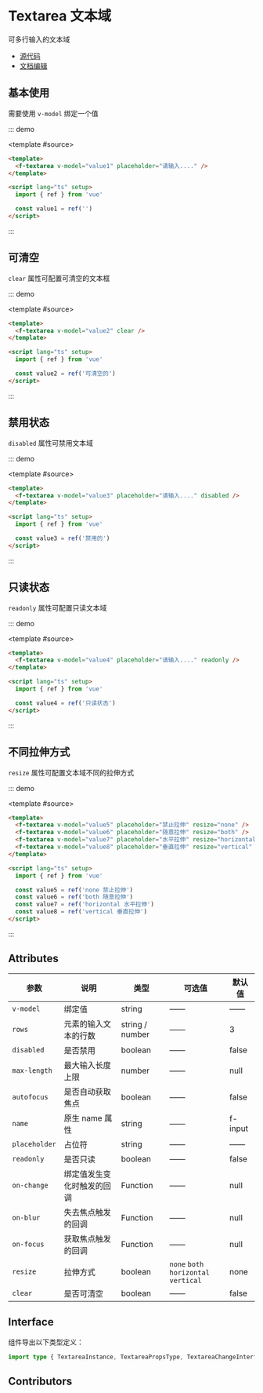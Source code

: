 # Textarea 文本域

可多行输入的文本域

- [源代码](https://github.com/FightingDesign/fighting-design/tree/master/packages/fighting-design/textarea)
- [文档编辑](https://github.com/FightingDesign/fighting-design/blob/master/docs/docs/components/textarea.md)

## 基本使用

需要使用 `v-model` 绑定一个值

::: demo

<template #source>
<f-textarea v-model="value1" placeholder="请输入...." />
</template>

```html
<template>
  <f-textarea v-model="value1" placeholder="请输入...." />
</template>

<script lang="ts" setup>
  import { ref } from 'vue'

  const value1 = ref('')
</script>
```

:::

## 可清空

`clear` 属性可配置可清空的文本框

::: demo

<template #source>
<f-textarea v-model="value2" clear />
</template>

```html
<template>
  <f-textarea v-model="value2" clear />
</template>

<script lang="ts" setup>
  import { ref } from 'vue'

  const value2 = ref('可清空的')
</script>
```

:::

## 禁用状态

`disabled` 属性可禁用文本域

::: demo

<template #source>
<f-textarea v-model="value3" placeholder="请输入...." disabled />
</template>

```html
<template>
  <f-textarea v-model="value3" placeholder="请输入...." disabled />
</template>

<script lang="ts" setup>
  import { ref } from 'vue'

  const value3 = ref('禁用的')
</script>
```

:::

## 只读状态

`readonly` 属性可配置只读文本域

::: demo

<template #source>
<f-textarea v-model="value4" placeholder="请输入...." readonly />
</template>

```html
<template>
  <f-textarea v-model="value4" placeholder="请输入...." readonly />
</template>

<script lang="ts" setup>
  import { ref } from 'vue'

  const value4 = ref('只读状态')
</script>
```

:::

## 不同拉伸方式

`resize` 属性可配置文本域不同的拉伸方式

::: demo

<template #source>
<f-textarea v-model="value5" placeholder="禁止拉伸" resize="none" />
<f-textarea v-model="value6" placeholder="随意拉伸" resize="both" />
<f-textarea v-model="value7" placeholder="水平拉伸" resize="horizontal" />
<f-textarea v-model="value8" placeholder="垂直拉伸" resize="vertical" />
</template>

```html
<template>
  <f-textarea v-model="value5" placeholder="禁止拉伸" resize="none" />
  <f-textarea v-model="value6" placeholder="随意拉伸" resize="both" />
  <f-textarea v-model="value7" placeholder="水平拉伸" resize="horizontal" />
  <f-textarea v-model="value8" placeholder="垂直拉伸" resize="vertical" />
</template>

<script lang="ts" setup>
  import { ref } from 'vue'

  const value5 = ref('none 禁止拉伸')
  const value6 = ref('both 随意拉伸')
  const value7 = ref('horizontal 水平拉伸')
  const value8 = ref('vertical 垂直拉伸')
</script>
```

:::

## Attributes

| 参数          | 说明                       | 类型            | 可选值                                       | 默认值  |
| ------------- | -------------------------- | --------------- | -------------------------------------------- | ------- |
| `v-model`     | 绑定值                     | string          | ——                                           | ——      |
| `rows`        | 元素的输入文本的行数       | string / number | ——                                           | 3       |
| `disabled`    | 是否禁用                   | boolean         | ——                                           | false   |
| `max-length`  | 最大输入长度上限           | number          | ——                                           | null    |
| `autofocus`   | 是否自动获取焦点           | boolean         | ——                                           | false   |
| `name`        | 原生 name 属性             | string          | ——                                           | f-input |
| `placeholder` | 占位符                     | string          | ——                                           | ——      |
| `readonly`    | 是否只读                   | boolean         | ——                                           | false   |
| `on-change`   | 绑定值发生变化时触发的回调 | Function        | ——                                           | null    |
| `on-blur`     | 失去焦点触发的回调         | Function        | ——                                           | null    |
| `on-focus`    | 获取焦点触发的回调         | Function        | ——                                           | null    |
| `resize`      | 拉伸方式                   | boolean         | `none` `both` <br /> `horizontal` `vertical` | none    |
| `clear`       | 是否可清空                 | boolean         | ——                                           | false   |

## Interface

组件导出以下类型定义：

```ts
import type { TextareaInstance, TextareaPropsType, TextareaChangeInterface, TextareaResizeType } from 'fighting-design'
```

## Contributors

<a href="https://github.com/Tyh2001" target="_blank">
  <f-avatar round src="https://avatars.githubusercontent.com/u/73180970?v=4" />
</a>

<script setup lang="ts">
  import { ref } from 'vue'

  const value1 = ref('')
  const value2 = ref('可清空的')
  const value3 = ref('禁用的')
  const value4 = ref('只读状态')
  const value5 = ref('none 禁止拉伸')
  const value6 = ref('both 随意拉伸')
  const value7 = ref('horizontal 水平拉伸')
  const value8 = ref('vertical 垂直拉伸')
</script>
